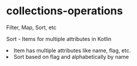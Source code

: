 # collections-operations
Filter, Map, Sort, etc

Sort - Items for multiple attributes in Kotlin
<li>Item has multiple attributes like name, flag, etc.</li>
<li>Sort based on flag and alphabetically by name</li>
